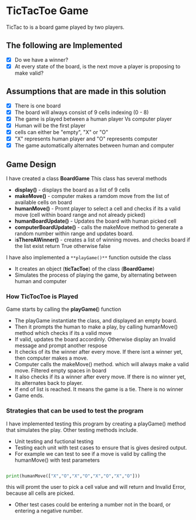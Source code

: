# TicTacToe Game
TicTac to is a board game played by two players. 

## The following are Implemented
* [X] Do we have a winner?
* [X] At every state of the board, is the next move a player is proposing to make valid?

## Assumptions that are made in this solution
* [X] There is one board
* [X] The board will always consist of 9 cells indexing (0 - 8)
* [X] The game is played between a human player Vs computer player
* [X] Human will be the first player
* [X] cells can either be "empty", "X" or "O"
* [X] "X" represents human player and "O" represents computer
* [X] The game automatically alternates between human and computer

## Game Design
I have created a class **BoardGame** This class has several methods
* **display()** - displays the board as a list of 9 cells
* **makeMove()** - computer makes a ramdom move from the list of available cells on board
* **humanMove()** - Promt player to select a cell and checks if its a valid move (cell within board range and not already picked)
* **humanBoardUpdate()** - Updates the board with human picked cell
* **computerBoardUpdate()** - calls the makeMove method to generate a random number within range and updates board.
* i**sThereAWinner()** - creates a list of winning moves. and checks board if the list exist return True otherwise false

I have also implemented a ``**playGame()**`` function outside the class
* It creates an object (**ticTacToe**) of the class (**BoardGame**)
* Simulates the process of playing the game, by alternating between human and computer

### How TicTocToe is Played
Game starts by calling the **playGame(**) function
* The playGame instantiate the class, and displayed an empty board.
* Then it prompts the human to make a play, by calling humanMove() method which checks if its a valid move 
* If valid, updates the board accordinly. Otherwise display an Invalid message and prompt another respose 
* It checks of its the winner after every move. If there isnt a winner yet, then computer makes a move.
* Computer calls the makeMove() method. which will always make a valid move. Filtered empty spaces in board
* It also checks if its a winner after every move. If there is no winner yet, its alternates back to player.
* If end of list is reached. It means the game is a tie. There is no winner
* Game ends.


### Strategies that can be used to test the program
I have implemented testing this program by creating a playGame() method that simulates the play. 
Other testing methods include.
* Unit testing and fuctional testing
* Testing each unit with test cases to ensure that is gives desired output.
* For example we can test to see if a move is valid by calling the humanMove() with test parameters
```python

print(humanMove(["X","O","X","O","X","O","X","O"])) 

```
this will promt the user to pick a cell value and will return and Invalid Error, because all cells are picked.
* Other test cases could be entering a number not in the board, or entering a negative number.


